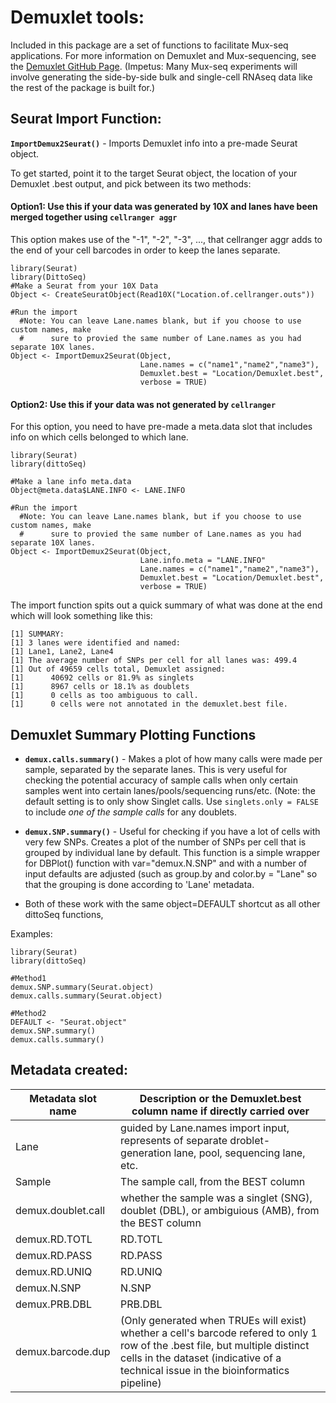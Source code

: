 # Demuxlet tools:

Included in this package are a set of functions to facilitate Mux-seq applications. For more information on Demuxlet and Mux-sequencing, see the [Demuxlet GitHub Page](https://github.com/statgen/demuxlet). (Impetus: Many Mux-seq experiments will involve generating the side-by-side bulk and single-cell RNAseq data like the rest of the package is built for.)

## Seurat Import Function:

**`ImportDemux2Seurat()`** - Imports Demuxlet info into a pre-made Seurat object.

To get started, point it to the target Seurat object, the location of your Demuxlet .best output, and pick between its two methods:

#### Option1: Use this if your data was generated by 10X and lanes have been merged together using `cellranger aggr`

This option makes use of the "-1", "-2", "-3", ..., that cellranger aggr adds to the end of your cell barcodes in order to keep the lanes separate. 

```
library(Seurat)
library(DittoSeq)
#Make a Seurat from your 10X Data
Object <- CreateSeuratObject(Read10X("Location.of.cellranger.outs"))

#Run the import
  #Note: You can leave Lane.names blank, but if you choose to use custom names, make
  #      sure to provied the same number of Lane.names as you had separate 10X lanes.
Object <- ImportDemux2Seurat(Object,
                             Lane.names = c("name1","name2","name3"),
                             Demuxlet.best = "Location/Demuxlet.best",
                             verbose = TRUE)
```

#### Option2: Use this if your data was not generated by `cellranger`

For this option, you need to have pre-made a meta.data slot that includes info on which cells belonged to which lane. 

```
library(Seurat)
library(dittoSeq)

#Make a lane info meta.data
Object@meta.data$LANE.INFO <- LANE.INFO

#Run the import
  #Note: You can leave Lane.names blank, but if you choose to use custom names, make
  #      sure to provied the same number of Lane.names as you had separate 10X lanes.
Object <- ImportDemux2Seurat(Object,
                             Lane.info.meta = "LANE.INFO"
                             Lane.names = c("name1","name2","name3"),
                             Demuxlet.best = "Location/Demuxlet.best",
                             verbose = TRUE)
```

The import function spits out a quick summary of what was done at the end which will look something like this:

```
[1] SUMMARY:
[1] 3 lanes were identified and named:
[1] Lane1, Lane2, Lane4
[1] The average number of SNPs per cell for all lanes was: 499.4
[1] Out of 49659 cells total, Demuxlet assigned:
[1]      40692 cells or 81.9% as singlets
[1]      8967 cells or 18.1% as doublets
[1]      0 cells as too ambiguous to call.
[1]      0 cells were not annotated in the demuxlet.best file.
```

## Demuxlet Summary Plotting Functions

-	**`demux.calls.summary()`** - Makes a plot of how many calls were made per sample, separated by the separate lanes.  This is very useful for checking the potential accuracy of sample calls when only certain samples went into certain lanes/pools/sequencing runs/etc.  (Note: the default setting is to only show Singlet calls.  Use `singlets.only = FALSE` to include *one of the sample calls* for any doublets.

-	**`demux.SNP.summary()`** - Useful for checking if you have a lot of cells with very few SNPs. Creates a plot of the number of SNPs per cell that is grouped by individual lane by default.  This function is a simple wrapper for DBPlot() function with var="demux.N.SNP" and with a number of input defaults are adjusted (such as group.by and color.by = "Lane" so that the grouping is done according to 'Lane' metadata.

-	Both of these work with the same object=DEFAULT shortcut as all other dittoSeq functions, 

Examples:

```
library(Seurat)
library(dittoSeq)

#Method1
demux.SNP.summary(Seurat.object)
demux.calls.summary(Seurat.object)

#Method2
DEFAULT <- "Seurat.object"
demux.SNP.summary()
demux.calls.summary()
```

## Metadata created:

Metadata slot name | Description or the Demuxlet.best column name if directly carried over
--- | ---
Lane | guided by Lane.names import input, represents of separate droblet-generation lane, pool, sequencing lane, etc.
Sample | The sample call, from the BEST column
demux.doublet.call | whether the sample was a singlet (SNG), doublet (DBL), or ambiguious (AMB), from the BEST column
demux.RD.TOTL | RD.TOTL
demux.RD.PASS | RD.PASS
demux.RD.UNIQ | RD.UNIQ
demux.N.SNP | N.SNP
demux.PRB.DBL | PRB.DBL
demux.barcode.dup | (Only generated when TRUEs will exist) whether a cell's barcode refered to only 1 row of the .best file, but multiple distinct cells in the dataset (indicative of a technical issue in the bioinformatics pipeline)
